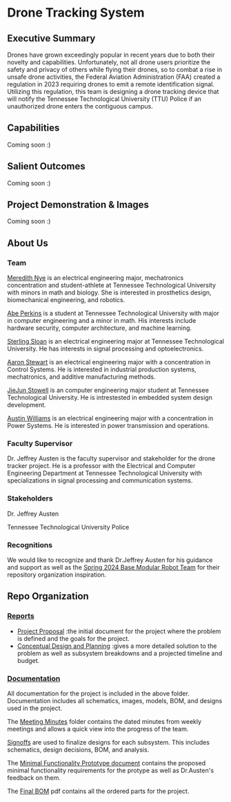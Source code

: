 # Drone Tracking System
## Executive Summary

Drones have grown exceedingly popular in recent years due to both their novelty and capabilities. Unfortunately, not all drone users prioritize the safety and privacy of others while flying their drones, so to combat a rise in unsafe drone activities, the Federal Aviation Administration (FAA) created a regulation in 2023 requiring drones to emit a remote identification signal. Utilizing this regulation, this team is designing a drone tracking device that will notify the Tennessee Technological University (TTU) Police if an unauthorized drone enters the contiguous campus.

## Capabilities

Coming soon :)

## Salient Outcomes

Coming soon :)

## Project Demonstration & Images

Coming soon :)

## About Us

### Team

[Meredith Nye](https://www.linkedin.com/in/meredith-nye-89455a1b5) is an electrical engineering major, mechatronics concentration and student-athlete at Tennessee Technological University with minors in math and biology. She is interested in prosthetics design, biomechanical engineering, and robotics.

[Abe Perkins](https://www.linkedin.com/in/abraham-perkins-7436a6204/) is a student at Tennessee Technological University with major in computer engineering and a minor in math. His interests include hardware security, computer architecture, and machine learning. 

[Sterling Sloan](www.linkedin.com) is an electrical engineering major at Tennessee Technological University. He has interests in signal processing and optoelectronics.

[Aaron Stewart](https://www.linkedin.com/in/aaronjs124) is an electrical engineering major with a concentration in Control Systems. He is interested in industrial production systems, mechatronics, and additive manufacturing methods.

[JieJun Stowell](www.linkedin.com/in/jiejun-s-4b34a8132) is an computer engineering major student at Tennessee Technological University. He is intrestested in embedded system design development.

[Austin Williams](https://www.linkedin.com/in/austingwilliams/) is an electrical engineering major with a concentration in Power Systems. He is interested in power transmission and operations.

### Faculty Supervisor

Dr. Jeffrey Austen is the faculty supervisor and stakeholder for the drone tracker project. He is a professor with the Electrical and Computer Engineering Department at Tennessee Technological University with specializations in signal processing and communication systems.

### Stakeholders

Dr. Jeffrey Austen

Tennessee Technological University Police

### Recognitions

We would like to recognize and thank Dr.Jeffrey Austen for his guidance and support as well as the [Spring 2024 Base Modular Robot Team](https://github.com/TnTech-ECE/Spring2024-Base-Modular-Robot) for their repository organization inspiration.

## Repo Organization

### [Reports](/Reports)
  - [Project Proposal](https://github.com/mrnye42/S24_Team1_DroneTracker/blob/main/Reports/Project%20Proposal%20Revisions.pdf) :the initial document for the project where the problem is defined and the goals for the project.
  - [Conceptual Design and Planning](https://github.com/mrnye42/S24_Team1_DroneTracker/blob/main/Reports/Conceptual%20Design%20and%20Planning%20Final.pdf) :gives a more detailed solution to the problem as well as subsystem breakdowns and a projected timeline and budget.

### [Documentation](/Documentation)
All documentation for the project is included in the above folder. Documentation includes all schematics, images, models, BOM, and designs used in the project.

The [Meeting Minutes](/Documentation/Meeting-Minutes) folder contains the dated minutes from weekly meetings and allows a quick view into the progress of the team.

[Signoffs](/Documentation/Signoffs) are used to finalize designs for each subsystem. This includes schematics, design decisions, BOM, and analysis.

The [Minimal Functionality Prototype document](https://github.com/mrnye42/S24_Team1_DroneTracker/blob/main/Documentation/Minimal%20Functionality%20Prototype%20Signoffs.pdf) contains the proposed minimal functionality requirements for the protype as well as Dr.Austen's feedback on them.

The [Final BOM](https://github.com/mrnye42/S24_Team1_DroneTracker/blob/main/Documentation/Final%20BOM.pdf) pdf contains all the ordered parts for the project.


